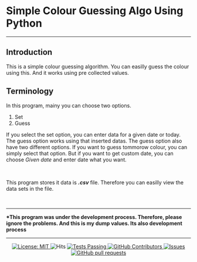 # Simple Colour Guessing Algo Using Python
<hr />

<h2>Introduction</h2>

<p>
  This is a simple colour guessing algorithm. You can easilly guess the colour using this. And it works using pre collected values.
</p>


<h2>Terminology</h2>

<p>
  In this program, mainy you can choose two options.<br />
  <ol>
    <li>Set</li>
    <li>Guess</li>
  </ol>
  
  If you select the set option, you can enter data for a given date or today. The guess option works using that inserted datas. The guess option also have two different options. If you want to guess tommorow colour, you can simply select that option. But if you want to get custom date, you can choose <i>Given date</i> and enter date what you want.
  
  <br />
  
  This program stores it data is <b><i>.csv</i></b> file. Therefore you can easilly view the data sets in the file.
</p>

<br /><hr />
<p><b>*This program was under the development process. Therefore, please ignore the problems. And this is my dump values. Its also development process</b></p>


<hr />
  <p align="center">
    <a href="https://github.com/UltiRequiem/python-projects-for-intermediates/blob/main/LICENSE">
      <img alt="License: MIT" src="https://black.readthedocs.io/en/stable/_static/license.svg">
    </a
    &nbsp;
    <a href="https://hits.sh/github.com/DasunThathsara/Colour-Guessing-Algorithm/">
      <img alt="Hits" src="https://hits.sh/github.com/DasunThathsara/Colour-Guessing-Algorithm.svg?label=Views"/>
    </a>
    <a href="https://github.com/DasunThathsara/Colour-Guessing-Algorithm/actions">
      <img alt="Tests Passing" src="https://github.com/anuraghazra/github-readme-stats/workflows/Test/badge.svg" />
    </a>
    <a href="https://github.com/DasunThathsara/Colour-Guessing-Algorithm/graphs/contributors">
      <img alt="GitHub Contributors" src="https://img.shields.io/github/contributors/DasunThathsara/Colour-Guessing-Algorithm" />
    </a>
    <a href="https://github.com/DasunThathsara/Colour-Guessing-Algorithm/issues">
      <img alt="Issues" src="https://img.shields.io/github/issues/DasunThathsara/Colour-Guessing-Algorithm?color=0088ff" />
    </a>
    <a href="https://github.com/DasunThathsara/Colour-Guessing-Algorithm/pulls">
      <img alt="GitHub pull requests" src="https://img.shields.io/github/issues-pr/DasunThathsara/Colour-Guessing-Algorithm?color=0088ff" />
    </a>
  </p>
